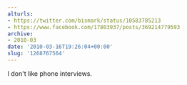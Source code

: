 ```yaml
---
alturls:
- https://twitter.com/bismark/status/10583785213
- https://www.facebook.com/17803937/posts/369214779593
archive:
- 2010-03
date: '2010-03-16T19:26:04+00:00'
slug: '1268767564'
---
```


I don't like phone interviews.

